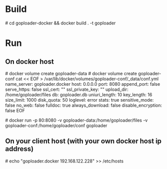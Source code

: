 # Build

\# cd goploader-docker && docker build . -t goploader

# Run

## On docker host

\# docker volume create goploader-data 
\# docker volume create goploader-conf
cat << EOF > /var/lib/docker/volumes/goploader-conf/_data/conf.yml
name_server: goploader.docker
host: 0.0.0.0
port: 8080
append_port: false
serve_https: false
ssl_cert: ""
ssl_private_key: ""
upload_dir: /home/goploader/files
db: goploader.db
uniuri_length: 10
key_length: 16
size_limit: 1000
disk_quota: 50
loglevel: error
stats: true
sensitive_mode: false
no_web: false
fulldoc: true
always_download: false
disable_encryption: false
EOF

\# docker run -p 80:8080 -v goploader-data:/home/goploader/files -v goploader-conf:/home/goploader/conf goploader

## On your client host (with your own docker host ip address)

\# echo "goploader.docker 192.168.122.228" >> /etc/hosts
